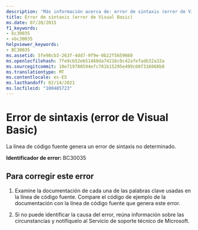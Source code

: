 ```yaml
---
description: 'Más información acerca de: error de sintaxis (error de Visual Basic)'
title: Error de sintaxis (error de Visual Basic)
ms.date: 07/20/2015
f1_keywords:
- bc30035
- vbc30035
helpviewer_keywords:
- BC30035
ms.assetid: 5fe98cb3-263f-4dd7-9f9e-0b22f5659660
ms.openlocfilehash: 7fe9cb52eb51460da74216c0c42afefadb32a32a
ms.sourcegitcommit: 10e719780594efc781b15295e499c66f316068b8
ms.translationtype: MT
ms.contentlocale: es-ES
ms.lasthandoff: 02/14/2021
ms.locfileid: "100485723"
---
```

# <a name="syntax-error-visual-basic-error"></a>Error de sintaxis (error de Visual Basic)

La línea de código fuente genera un error de sintaxis no determinado.  
  
 **Identificador de error:** BC30035  
  
## <a name="to-correct-this-error"></a>Para corregir este error  
  
1. Examine la documentación de cada una de las palabras clave usadas en la línea de código fuente. Compare el código de ejemplo de la documentación con la línea de código fuente que genera este error.  
  
2. Si no puede identificar la causa del error, reúna información sobre las circunstancias y notifíquelo al Servicio de soporte técnico de Microsoft.  

